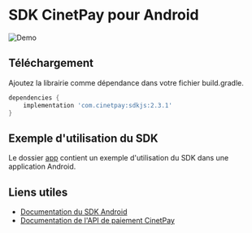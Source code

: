# SDK CinetPay pour Android

<img alt="Demo" src="https://imgur.com/NUlUAIt.png" />

## Téléchargement

Ajoutez la librairie comme dépendance dans votre fichier build.gradle.

```groovy
dependencies {
    implementation 'com.cinetpay:sdkjs:2.3.1'
}
```

## Exemple d'utilisation du SDK

Le dossier [app](https://github.com/cinetpay/cinetpay-android-sdkjs/tree/master/app) contient un exemple d'utilisation du SDK dans une application Android.

## Liens utiles

- [Documentation du SDK Android](./doc.md)
- [Documentation de l'API de paiement CinetPay](https://cinetpay.com/developer/api/paiement)